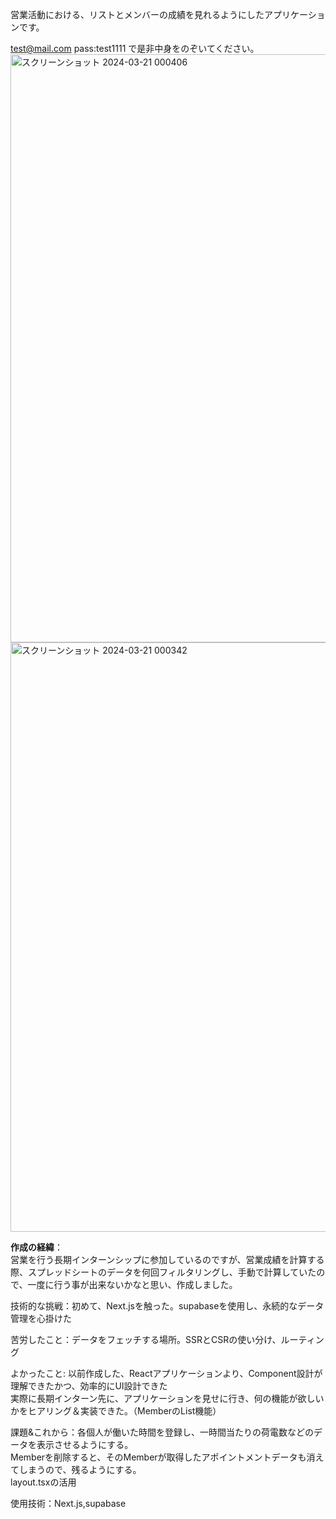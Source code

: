 <p>営業活動における、リストとメンバーの成績を見れるようにしたアプリケーションです。<p>

<a href='https://sales-growth.vercel.app/'></a>
<span>test@mail.com pass:test1111 で是非中身をのぞいてください。
<br>
<img width="941" alt="スクリーンショット 2024-03-21 000406" src="https://github.com/iyoshi-rgb/sales_growth/assets/153269464/6885f041-50dd-436b-ab21-e07f460f220c">
<br>
<img width="943" alt="スクリーンショット 2024-03-21 000342" src="https://github.com/iyoshi-rgb/sales_growth/assets/153269464/6c18f201-88d0-4da5-957d-f6833ee7f9eb">

<p><b>作成の経緯</b>：<br>営業を行う長期インターンシップに参加しているのですが、営業成績を計算する際、スプレッドシートのデータを何回フィルタリングし、手動で計算していたので、一度に行う事が出来ないかなと思い、作成しました。</p>

<p>技術的な挑戦：初めて、Next.jsを触った。supabaseを使用し、永続的なデータ管理を心掛けた</p>
<p>苦労したこと：データをフェッチする場所。SSRとCSRの使い分け、ルーティング</p>
<p>よかったこと: 以前作成した、Reactアプリケーションより、Component設計が理解できたかつ、効率的にUI設計できた<br>実際に長期インターン先に、アプリケーションを見せに行き、何の機能が欲しいかをヒアリング＆実装できた。（MemberのList機能）</p>
<p>課題&これから：各個人が働いた時間を登録し、一時間当たりの荷電数などのデータを表示させるようにする。<br>
Memberを削除すると、そのMemberが取得したアポイントメントデータも消えてしまうので、残るようにする。<br>
layout.tsxの活用</p>

<p>使用技術：Next.js,supabase</p>

